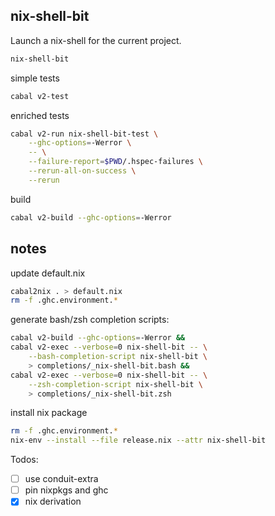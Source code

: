 ## nix-shell-bit

Launch a nix-shell for the current project.

```sh
nix-shell-bit
```

simple tests
```sh
cabal v2-test
```

enriched tests
```sh
cabal v2-run nix-shell-bit-test \
    --ghc-options=-Werror \
    -- \
    --failure-report=$PWD/.hspec-failures \
    --rerun-all-on-success \
    --rerun
```

build
```sh
cabal v2-build --ghc-options=-Werror
```

## notes

update default.nix
```sh
cabal2nix . > default.nix
rm -f .ghc.environment.*
```

generate bash/zsh completion scripts:
```sh
cabal v2-build --ghc-options=-Werror &&
cabal v2-exec --verbose=0 nix-shell-bit -- \
    --bash-completion-script nix-shell-bit \
    > completions/_nix-shell-bit.bash &&
cabal v2-exec --verbose=0 nix-shell-bit -- \
    --zsh-completion-script nix-shell-bit \
    > completions/_nix-shell-bit.zsh
```

install nix package
```sh
rm -f .ghc.environment.*
nix-env --install --file release.nix --attr nix-shell-bit
```

Todos:
- [ ] use conduit-extra
- [ ] pin nixpkgs and ghc
- [x] nix derivation
